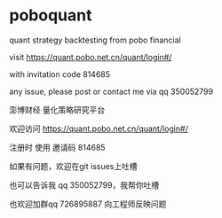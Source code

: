 # poboquant
quant strategy backtesting from pobo financial

visit https://quant.pobo.net.cn/quant/login#/

with invitation code 
814685

any issue, please post or contact me via qq 350052799

澎博财经 量化策略研究平台 

欢迎访问 https://quant.pobo.net.cn/quant/login#/

注册时 使用 邀请码 814685

如果有问题，欢迎在git issues上吐槽 

也可以告诉我 qq 350052799，我帮你吐槽 

也欢迎加群qq 726895887 向工程师反映问题 


